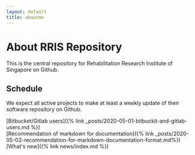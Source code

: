 ```yaml
---
layout: default
title: aboutme
---
```

# About RRIS Repository

This is the central repository for Rehabilitation Research Institute of Singapore
on Github.

## Schedule

We expect all active projects to make at least a weekly update of their software
repository on Github.

[Bitbucket/Gitlab users]({% link _posts/2020-05-01-bitbuckit-and-gitlab-users.md %})<br>
[Recommendation of markdown for documentation]({% link _posts/2020-05-02-recommendation-for-markdown-documentation-format.md%})<br>
[What's new]({% link news/index.md %})
